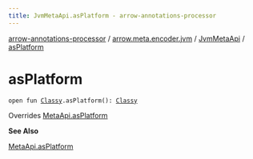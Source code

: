 ```yaml
---
title: JvmMetaApi.asPlatform - arrow-annotations-processor
---
```


[arrow-annotations-processor](../../index.html) / [arrow.meta.encoder.jvm](../index.html) / [JvmMetaApi](index.html) / [asPlatform](./as-platform.html)

# asPlatform

`open fun `[`Classy`](../../arrow.meta.ast/-type-name/-classy/index.html)`.asPlatform(): `[`Classy`](../../arrow.meta.ast/-type-name/-classy/index.html)

Overrides [MetaApi.asPlatform](../../arrow.meta.encoder/-meta-api/as-platform.html)

**See Also**

[MetaApi.asPlatform](../../arrow.meta.encoder/-meta-api/as-platform.html)

